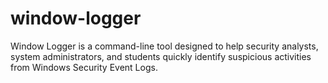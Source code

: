 # window-logger
Window Logger is a command-line tool designed to help security analysts, system administrators, and students quickly identify suspicious activities from Windows Security Event Logs.
